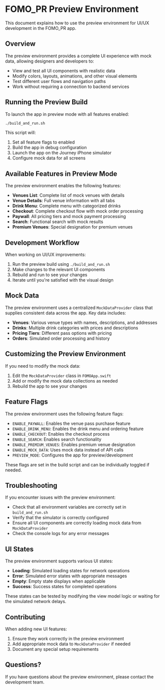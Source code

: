 # FOMO_PR Preview Environment

This document explains how to use the preview environment for UI/UX development in the FOMO_PR app.

## Overview

The preview environment provides a complete UI experience with mock data, allowing designers and developers to:

- View and test all UI components with realistic data
- Modify colors, layouts, animations, and other visual elements
- Test different user flows and navigation paths
- Work without requiring a connection to backend services

## Running the Preview Build

To launch the app in preview mode with all features enabled:

```bash
./build_and_run.sh
```

This script will:
1. Set all feature flags to enabled
2. Build the app in debug configuration
3. Launch the app on the Journey iPhone simulator
4. Configure mock data for all screens

## Available Features in Preview Mode

The preview environment enables the following features:

- **Venues List**: Complete list of mock venues with details
- **Venue Details**: Full venue information with all tabs
- **Drink Menu**: Complete menu with categorized drinks
- **Checkout**: Complete checkout flow with mock order processing
- **Paywall**: All pricing tiers and mock payment processing
- **Search**: Functional search with mock results
- **Premium Venues**: Special designation for premium venues

## Development Workflow

When working on UI/UX improvements:

1. Run the preview build using `./build_and_run.sh`
2. Make changes to the relevant UI components
3. Rebuild and run to see your changes
4. Iterate until you're satisfied with the visual design

## Mock Data

The preview environment uses a centralized `MockDataProvider` class that supplies consistent data across the app. Key data includes:

- **Venues**: Various venue types with names, descriptions, and addresses
- **Drinks**: Multiple drink categories with prices and descriptions
- **Pricing Tiers**: Different pass options with pricing
- **Orders**: Simulated order processing and history

## Customizing the Preview Environment

If you need to modify the mock data:

1. Edit the `MockDataProvider` class in `FOMOApp.swift`
2. Add or modify the mock data collections as needed
3. Rebuild the app to see your changes

## Feature Flags

The preview environment uses the following feature flags:

- `ENABLE_PAYWALL`: Enables the venue pass purchase feature
- `ENABLE_DRINK_MENU`: Enables the drink menu and ordering feature
- `ENABLE_CHECKOUT`: Enables the checkout process
- `ENABLE_SEARCH`: Enables search functionality
- `ENABLE_PREMIUM_VENUES`: Enables premium venue designation
- `ENABLE_MOCK_DATA`: Uses mock data instead of API calls
- `PREVIEW_MODE`: Configures the app for preview/development

These flags are set in the build script and can be individually toggled if needed.

## Troubleshooting

If you encounter issues with the preview environment:

- Check that all environment variables are correctly set in `build_and_run.sh`
- Verify that the simulator is correctly configured
- Ensure all UI components are correctly loading mock data from `MockDataProvider`
- Check the console logs for any error messages

## UI States

The preview environment supports various UI states:

- **Loading**: Simulated loading states for network operations
- **Error**: Simulated error states with appropriate messages
- **Empty**: Empty state displays when applicable
- **Success**: Success states for completed operations

These states can be tested by modifying the view model logic or waiting for the simulated network delays.

## Contributing

When adding new UI features:

1. Ensure they work correctly in the preview environment
2. Add appropriate mock data to `MockDataProvider` if needed
3. Document any special setup requirements

## Questions?

If you have questions about the preview environment, please contact the development team. 